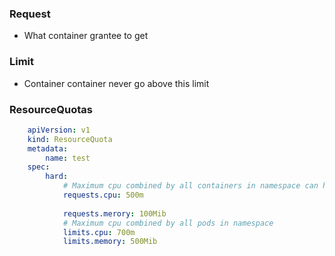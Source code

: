 ### Request 
* What container grantee to get 
### Limit 
* Container container never go above this limit 

### ResourceQuotas

```yaml 
    apiVersion: v1 
    kind: ResourceQuota
    metadata: 
        name: test
    spec: 
        hard: 
            # Maximum cpu combined by all containers in namespace can have
            requests.cpu: 500m 
            
            requests.merory: 100Mib 
            # Maximum cpu combined by all pods in namespace
            limits.cpu: 700m 
            limits.memory: 500Mib 
```